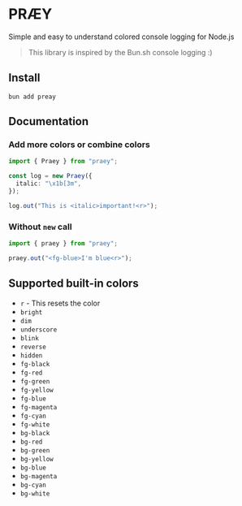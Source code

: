 # PRÆY

Simple and easy to understand colored console logging for Node.js

> This library is inspired by the Bun.sh console logging :)

## Install

```shell
bun add preay
```

## Documentation

### Add more colors or combine colors

```ts
import { Praey } from "praey";

const log = new Praey({
  italic: "\x1b[3m",
});

log.out("This is <italic>important!<r>");
```

### Without `new` call

```ts
import { praey } from "praey";

praey.out("<fg-blue>I'm blue<r>");
```

## Supported built-in colors

- `r` - This resets the color
- `bright`
- `dim`
- `underscore`
- `blink`
- `reverse`
- `hidden`
- `fg-black`
- `fg-red`
- `fg-green`
- `fg-yellow`
- `fg-blue`
- `fg-magenta`
- `fg-cyan`
- `fg-white`
- `bg-black`
- `bg-red`
- `bg-green`
- `bg-yellow`
- `bg-blue`
- `bg-magenta`
- `bg-cyan`
- `bg-white`
